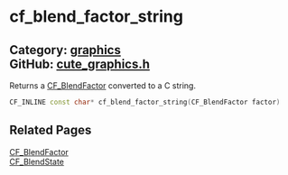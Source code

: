 [](../header.md ':include')

# cf_blend_factor_string

Category: [graphics](/api_reference?id=graphics)  
GitHub: [cute_graphics.h](https://github.com/RandyGaul/cute_framework/blob/master/include/cute_graphics.h)  
---

Returns a [CF_BlendFactor](/graphics/cf_blendfactor.md) converted to a C string.

```cpp
CF_INLINE const char* cf_blend_factor_string(CF_BlendFactor factor)
```

## Related Pages

[CF_BlendFactor](/graphics/cf_blendfactor.md)  
[CF_BlendState](/graphics/cf_blendstate.md)  
